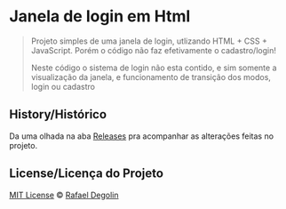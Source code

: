 # Janela de login em Html

> Projeto simples de uma janela de login, utlizando HTML + CSS + JavaScript. Porém o código não faz efetivamente o cadastro/login!
> 
> Neste código o sistema de login não esta contido, e sim somente a visualização da janela, e funcionamento de transição dos modos, login ou cadastro
> 

## History/Histórico
Da uma olhada na aba [Releases](https://github.com/Rafadegolin/Tela-de-login-html-css-js/releases) pra acompanhar as alterações feitas no projeto.

## License/Licença do Projeto
[MIT License](./LICENSE) © [Rafael Degolin](https://github.com/Rafadegolin)
